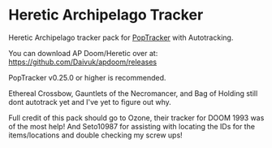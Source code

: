 # Heretic Archipelago Tracker

Heretic Archipelago tracker pack for [PopTracker](https://github.com/black-sliver/PopTracker/) with Autotracking.

You can download AP Doom/Heretic over at: https://github.com/Daivuk/apdoom/releases

PopTracker v0.25.0 or higher is recommended.

Ethereal Crossbow, Gauntlets of the Necromancer, and Bag of Holding still dont autotrack yet and I've yet to figure out why.

Full credit of this pack should go to Ozone, their tracker for DOOM 1993 was of the most help! And Seto10987 for assisting with locating the IDs for the items/locations and double checking my screw ups!
